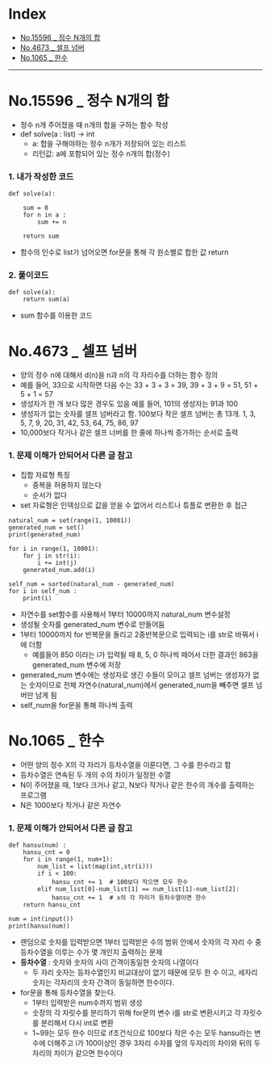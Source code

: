 
# Index
- [No.15596 _ 정수 N개의 합](#no15596--정수-n개의-합)
- [No.4673 _ 셀프 넘버](#no4673--셀프-넘버)
- [No.1065 _ 한수](#no1065--한수)
--- 

# No.15596 _ 정수 N개의 합
- 정수 n개 주어졌을 때 n개의 합을 구하는 함수 작성
- def solve(a : list) -> int
    - a: 합을 구해야하는 정수 n개가 저장되어 있는 리스트
    - 리턴값: a에 포함되어 있는 정수 n개의 합(정수)

### 1. 내가 작성한 코드
```
def solve(a):

    sum = 0
    for n in a :
        sum += n

    return sum
```
- 함수의 인수로 list가 넘어오면 for문을 통해 각 원소별로 합한 값 return

### 2. 풀이코드
```
def solve(a):
    return sum(a)
```
- sum 함수를 이용한 코드

# No.4673 _ 셀프 넘버
- 양의 정수 n에 대해서 d(n)을 n과 n의 각 자리수를 더하는 함수 정의
- 예를 들어, 33으로 시작하면 다음 수는 33 + 3 + 3 = 39, 39 + 3 + 9 = 51, 51 + 5 + 1 = 57
- 생성자가 한 개 보다 많은 경우도 있음 예를 들어, 101의 생성자는 91과 100
- 생성자가 없는 숫자를 셀프 넘버라고 함. 100보다 작은 셀프 넘버는 총 13개. 1, 3, 5, 7, 9, 20, 31, 42, 53, 64, 75, 86, 97
- 10,000보다 작거나 같은 셀프 너버를 한 줄에 하나씩 증가하는 순서로 출력

### 1. 문제 이해가 안되어서 다른 글 참고
- 집합 자료형 특징
    - 중복을 허용하지 않는다
    - 순서가 없다
- set 자료형은 인덱싱으로 값을 얻을 수 없어서 리스트나 튜플로 변환한 후 접근

```
natural_num = set(range(1, 10001))
generated_num = set()
print(generated_num)

for i in range(1, 10001):
    for j in str(i):
        i += int(j)
    generated_num.add(i)

self_num = sorted(natural_num - generated_num)
for i in self_num :
    print(i)
```
- 자연수를 set함수를 사용해서 1부터 10000까지 natural_num 변수설정
- 생성될 숫자를 generated_num 변수로 만들어둠
- 1부터 10000까지 for 반복문을 돌리고 2중반복문으로 입력되는 i를 str로 바꿔서 i에 더함
    - 예를들어 850 이라는 i가 입력될 때 8, 5, 0 하나씩 떼어서 더한 결과인 863을 generated_num 변수에 저장
- generated_num 변수에는 생성자로 생긴 수들이 모이고 셀프 넘버는 생성자가 없는 숫자이므로 전체 자연수(natural_num)에서 generated_num을 빼주면 셀프 넘버만 남게 됨
- self_num을 for문을 통해 하나씩 출력

# No.1065 _ 한수
- 어떤 양의 정수 X의 각 자리가 등차수열을 이룬다면, 그 수를 한수라고 함
- 등차수열은 연속된 두 개의 수의 차이가 일정한 수열
- N이 주어졌을 때, 1보다 크거나 같고, N보다 작거나 같은 한수의 개수를 출력하는 프로그램
- N은 1000보다 작거나 같은 자연수

### 1. 문제 이해가 안되어서 다른 글 참고
```
def hansu(num) :
    hansu_cnt = 0
    for i in range(1, num+1):
        num_list = list(map(int,str(i)))
        if i < 100:
            hansu_cnt += 1  # 100보다 작으면 모두 한수
        elif num_list[0]-num_list[1] == num_list[1]-num_list[2]:
            hansu_cnt += 1  # x의 각 자리가 등차수열이면 한수
    return hansu_cnt

num = int(input())
print(hansu(num))
```
- 랜덤으로 숫자를 입력받으면 1부터 입력받은 수의 범위 안에서 숫자의 각 자리 수 중 등차수열을 이루는 수가 몇 개인지 출력하는 문제
- **등차수열** : 숫자와 숫자의 사이 간격이동일한 숫자의 나열이다
    - 두 자리 숫자는 등차수열인지 비교대상이 없기 때문에 모두 한 수 이고, 세자리 숫자는 각자리의 숫자 간격이 동일하면 한수이다.
- for문을 통해 등차수열을 찾는다.
    - 1부터 입력받은 num수까지 범위 생성
    - 숫장의 각 자릿수를 분리하기 위해 for문의 변수 i를 str로 변환시키고 각 자릿수를 분리해서 다시 int로 변환
    - 1~99는 모두 한수 이므로 if조건식으로 100보다 작은 수는 모두 hansu라는 변수에 더해주고 i가 100이상인 경우 3자리 수자를 앞의 두자리의 차이와 뒤의 두 자리의 차이가 같으면 한수이다
